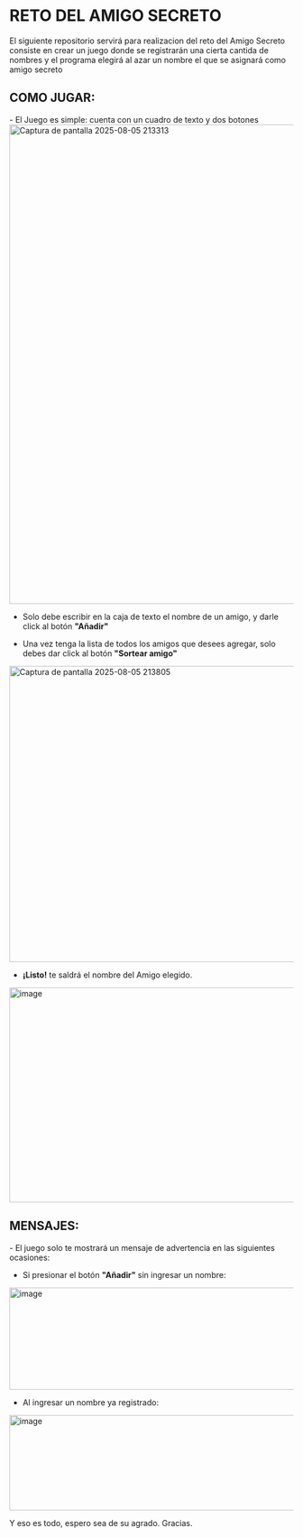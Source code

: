 <h1>RETO DEL AMIGO SECRETO</h1>
El siguiente repositorio servirá para realizacion del reto del Amigo Secreto
consiste en crear un juego donde se registrarán una cierta cantida de nombres y el programa elegirá al azar un nombre el que se asignará como amigo secreto

<h2>COMO JUGAR:</h2>
- El Juego es simple: cuenta con un cuadro de texto y dos botones
<img width="1210" height="850" alt="Captura de pantalla 2025-08-05 213313" src="https://github.com/user-attachments/assets/925fd074-3757-486f-9dc6-8f9c90f58a91" />

- Solo debe escribir en la caja de texto el nombre de un amigo, y darle click al botón <b>"Añadir"</b>

- Una vez tenga la lista de todos los amigos que desees agregar, solo debes dar click al botón <b>"Sortear amigo"</b>
<img width="789" height="525" alt="Captura de pantalla 2025-08-05 213805" src="https://github.com/user-attachments/assets/2f04df37-1ea5-4f86-ab3c-5730ba5dab5d" />

- <b>¡Listo!</b> te saldrá el nombre del Amigo elegido.
<img width="804" height="381" alt="image" src="https://github.com/user-attachments/assets/8490caf4-a23e-49df-8d7b-fb889769ba6b" />

<h2>MENSAJES:</h2>
- El juego solo te mostrará un mensaje de advertencia en las siguientes ocasiones:

- Si presionar el botón <b>"Añadir"</b> sin ingresar un nombre:
<img width="592" height="181" alt="image" src="https://github.com/user-attachments/assets/445adee5-585f-4b48-8bc1-adeb79a6b5e6" />

- Al ingresar un nombre ya registrado:
<img width="568" height="169" alt="image" src="https://github.com/user-attachments/assets/18dfaa17-88ad-4aff-910a-8f32f0d0a9e9" />

Y eso es todo, espero sea de su agrado. Gracias.
